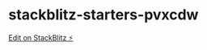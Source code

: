 # stackblitz-starters-pvxcdw

[Edit on StackBlitz ⚡️](https://stackblitz.com/edit/stackblitz-starters-ppadue)